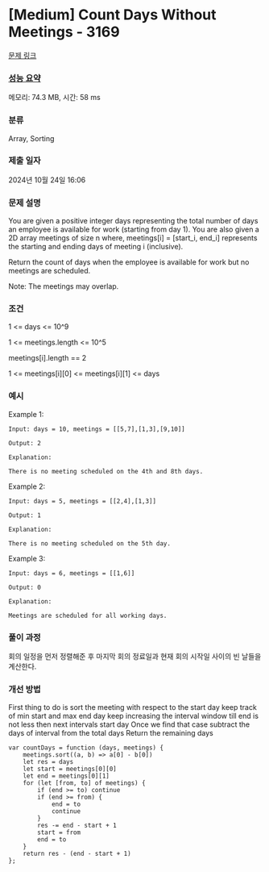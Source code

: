 # [Medium] Count Days Without Meetings - 3169

[문제 링크](https://leetcode.com/problems/count-days-without-meetings/)

### [성능 요약](https://leetcode.com/submissions/detail/1432204627/)

메모리: 74.3 MB, 시간: 58 ms

### 분류

Array, Sorting

### 제출 일자

2024년 10월 24일 16:06

### 문제 설명

<p>You are given a positive integer days representing the total number of days an employee is available for work (starting from day 1). You are also given a 2D array meetings of size n where, meetings[i] = [start_i, end_i] represents the starting and ending days of meeting i (inclusive).

Return the count of days when the employee is available for work but no meetings are scheduled.

Note: The meetings may overlap.</p>


### 조건
<p>1 <= days <= 10^9</p>
<p>1 <= meetings.length <= 10^5</p>
<p>meetings[i].length == 2</p>
<p>1 <= meetings[i][0] <= meetings[i][1] <= days</p>


### 예시

Example 1:
```
Input: days = 10, meetings = [[5,7],[1,3],[9,10]]

Output: 2

Explanation:

There is no meeting scheduled on the 4th and 8th days.
```

Example 2:
```
Input: days = 5, meetings = [[2,4],[1,3]]

Output: 1

Explanation:

There is no meeting scheduled on the 5th day.
```

Example 3:
```
Input: days = 6, meetings = [[1,6]]

Output: 0

Explanation:

Meetings are scheduled for all working days.
```

### 풀이 과정
회의 일정을 먼저 정렬해준 후 마지막 회의 정료일과 현재 회의 시작일 사이의 빈 날들을 계산한다.
### 개선 방법
First thing to do is sort the meeting with respect to the start day
keep track of min start and max end day
keep increasing the interval window till end is not less then next intervals start day
Once we find that case subtract the days of interval from the total days
Return the remaining days

```
var countDays = function (days, meetings) {
    meetings.sort((a, b) => a[0] - b[0])
    let res = days
    let start = meetings[0][0]
    let end = meetings[0][1]
    for (let [from, to] of meetings) {
        if (end >= to) continue
        if (end >= from) {
            end = to
            continue
        }
        res -= end - start + 1
        start = from
        end = to
    }
    return res - (end - start + 1)
};
```

